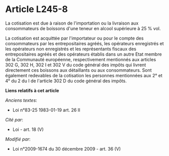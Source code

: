 # Article L245-8

La cotisation est due à raison de l'importation ou la livraison aux consommateurs de boissons d'une teneur en alcool
supérieure à 25 % vol. 

La cotisation est acquittée par l'importateur ou pour le compte des consommateurs par les entrepositaires agréés, les
opérateurs enregistrés et les opérateurs non enregistrés et les représentants fiscaux des entrepositaires agréés et des
opérateurs établis dans un autre Etat membre de la Communauté européenne, respectivement mentionnés aux articles 302 G, 302
H, 302 I et 302 V du code général des impôts qui livrent directement ces boissons aux détaillants ou aux consommateurs. Sont
également redevables de la cotisation les personnes mentionnées aux 2° et 4° du 2 du I de l'article 302 D du code général des
impôts.

**Liens relatifs à cet article**

_Anciens textes_:

  - Loi n°83-25 1983-01-19 art. 26 II

_Cité par_:

  - Loi - art. 18 (V)

_Modifié par_:

  - Loi n°2009-1674 du 30 décembre 2009 - art. 36 (V)
